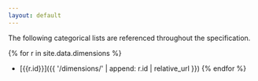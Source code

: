 ```yaml
---
layout: default
---
```


The following categorical lists are referenced throughout the specification.

{% for r in site.data.dimensions %}
  * [{{r.id}}]({{ '/dimensions/' | append: r.id | relative_url  }})
{% endfor %}
